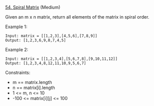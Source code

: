 [54. Spiral Matrix](https://leetcode.com/problems/spiral-matrix/) (Medium)

Given an m x n matrix, return all elements of the matrix in spiral order.

Example 1:
```
Input: matrix = [[1,2,3],[4,5,6],[7,8,9]]
Output: [1,2,3,6,9,8,7,4,5]
```

Example 2:
```
Input: matrix = [[1,2,3,4],[5,6,7,8],[9,10,11,12]]
Output: [1,2,3,4,8,12,11,10,9,5,6,7]
```

Constraints:
- m == matrix.length
- n == matrix[i].length
- 1 <= m, n <= 10
- -100 <= matrix[i][j] <= 100
